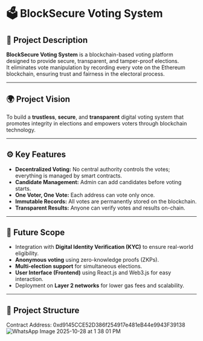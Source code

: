 # 🗳️ BlockSecure Voting System

## 📘 Project Description
**BlockSecure Voting System** is a blockchain-based voting platform designed to provide secure, transparent, and tamper-proof elections.  
It eliminates vote manipulation by recording every vote on the Ethereum blockchain, ensuring trust and fairness in the electoral process.

---

## 🌍 Project Vision
To build a **trustless**, **secure**, and **transparent** digital voting system that promotes integrity in elections and empowers voters through blockchain technology.

---

## ⚙️ Key Features
- **Decentralized Voting:** No central authority controls the votes; everything is managed by smart contracts.  
- **Candidate Management:** Admin can add candidates before voting starts.  
- **One Voter, One Vote:** Each address can vote only once.  
- **Immutable Records:** All votes are permanently stored on the blockchain.  
- **Transparent Results:** Anyone can verify votes and results on-chain.

---

## 🚀 Future Scope
- Integration with **Digital Identity Verification (KYC)** to ensure real-world eligibility.
- **Anonymous voting** using zero-knowledge proofs (ZKPs).
- **Multi-election support** for simultaneous elections.
- **User Interface (Frontend)** using React.js and Web3.js for easy interaction.
- Deployment on **Layer 2 networks** for lower gas fees and scalability.

---

## 🧩 Project Structure
Contract Address: 0xd9145CCE52D386f254917e481eB44e9943F39138
![WhatsApp Image 2025-10-28 at 1 38 01 PM](https://github.com/user-attachments/assets/52babb76-83d9-4eac-ad78-5b1c522b3868)

